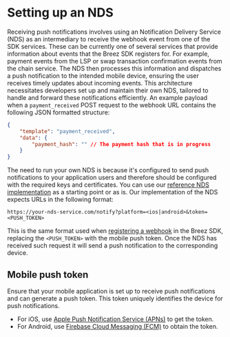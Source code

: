 # Setting up an NDS

Receiving push notifications involves using an Notification Delivery Service (NDS) as an intermediary to receive the webhook event from one of the SDK services. These can be currently one of several services that provide information about events that the Breez SDK registers for. For example, payment events from the LSP or swap transaction confirmation events from the chain service. The NDS then processes this information and dispatches a push notification to the intended mobile device, ensuring the user receives timely updates about incoming events. This architecture necessitates developers set up and maintain their own NDS, tailored to handle and forward these notifications efficiently. An example payload when a `payment_received` POST request to the webhook URL contains the following JSON formatted structure:

```json
{
    "template": "payment_received",
    "data": {  
        "payment_hash": "" // The payment hash that is in progress
    }
}
```

The need to run your own NDS is because it's configured to send push notifications to your application users and therefore should be configured with the required keys and certificates. You can use our [reference NDS implementation](https://github.com/breez/notify) as a starting point or as is. Our implementation of the NDS expects URLs in the following format:
```
https://your-nds-service.com/notify?platform=<ios|android>&token=<PUSH_TOKEN>
```
  


This is the same format used when [registering a webhook](using_webhooks.md) in the Breez SDK, replacing the `<PUSH_TOKEN>` with the mobile push token. Once the NDS has received such request it will send a push notification to the corresponding device.

## Mobile push token
Ensure that your mobile application is set up to receive push notifications and can generate a push token. This token uniquely identifies the device for push notifications.
* For iOS, use [Apple Push Notification Service (APNs)](https://developer.apple.com/documentation/usernotifications/registering_your_app_with_apns) to get the token.
* For Android, use [Firebase Cloud Messaging (FCM)](https://firebase.google.com/docs/cloud-messaging/manage-tokens) to obtain the token.
